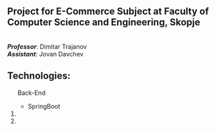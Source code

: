 <h2>
  <b>Project for E-Commerce Subject at Faculty of Computer Science and Engineering, Skopje</b>
</h2></br>
<b><i>Professor</i></b>: Dimitar Trajanov</br>
<b><i>Assistant</i></b>: Jovan Davchev

<h2>Technologies:</h2>
<ol>
  Back-End
  <ul>
  <li>SpringBoot</li>
  </ul>
  <li></li>
  <li></li>
</ol>
